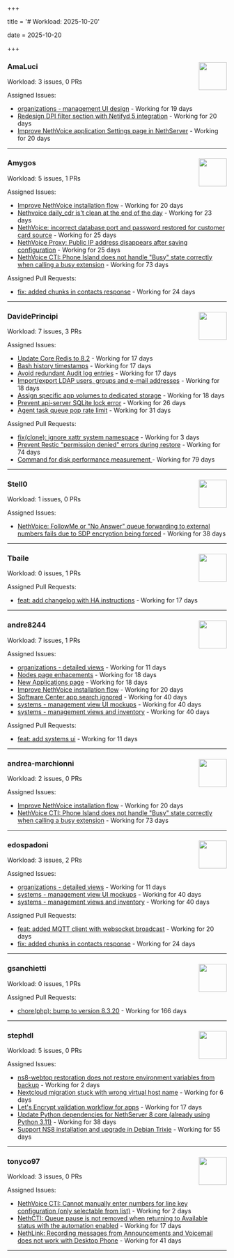 +++

title = '# Workload: 2025-10-20'

date = 2025-10-20

+++

### AmaLuci <img src='https://avatars.githubusercontent.com/u/166636295?v=4&s=64' width='64' height='64' style='float:right;' /> ###
Workload: 3 issues, 0 PRs


Assigned Issues:
- [organizations - management UI design](https://github.com/NethServer/my/issues/24) - Working for 19 days
- [Redesign DPI filter section with Netifyd 5 integration](https://github.com/NethServer/dev/issues/7662) - Working for 20 days
- [Improve NethVoice application Settings page in NethServer](https://github.com/NethServer/dev/issues/7660) - Working for 20 days
---

### Amygos <img src='https://avatars.githubusercontent.com/u/510232?v=4&s=64' width='64' height='64' style='float:right;' /> ###
Workload: 5 issues, 1 PRs


Assigned Issues:
- [Improve NethVoice installation flow](https://github.com/NethServer/dev/issues/7659) - Working for 20 days
- [Nethvoice daily_cdr is't clean at the end of the day](https://github.com/NethServer/dev/issues/7658) - Working for 23 days
- [NethVoice: incorrect database port and password restored for customer card source](https://github.com/NethServer/dev/issues/7654) - Working for 25 days
- [NethVoice Proxy: Public IP address disappears after saving configuration](https://github.com/NethServer/dev/issues/7653) - Working for 25 days
- [NethVoice CTI: Phone Island does not handle "Busy" state correctly when calling a busy extension](https://github.com/NethServer/dev/issues/7599) - Working for 73 days

Assigned Pull Requests:
- [fix: added chunks in contacts response](https://github.com/nethesis/ctiapp-authproxy/pull/14) - Working for 24 days
---

### DavidePrincipi <img src='https://avatars.githubusercontent.com/u/2920838?v=4&s=64' width='64' height='64' style='float:right;' /> ###
Workload: 7 issues, 3 PRs


Assigned Issues:
- [Update Core Redis to 8.2](https://github.com/NethServer/dev/issues/7676) - Working for 17 days
- [Bash history timestamps](https://github.com/NethServer/dev/issues/7674) - Working for 17 days
- [Avoid redundant Audit log entries](https://github.com/NethServer/dev/issues/7668) - Working for 17 days
- [Import/export LDAP users, groups and e-mail addresses](https://github.com/NethServer/dev/issues/7666) - Working for 18 days
- [Assign specific app volumes to dedicated storage](https://github.com/NethServer/dev/issues/7665) - Working for 18 days
- [Prevent api-server SQLite lock error](https://github.com/NethServer/dev/issues/7651) - Working for 26 days
- [Agent task queue pop rate limit](https://github.com/NethServer/dev/issues/7636) - Working for 31 days

Assigned Pull Requests:
- [fix(clone): ignore xattr system namespace](https://github.com/NethServer/ns8-core/pull/960) - Working for 3 days
- [Prevent Restic "permission denied" errors during restore](https://github.com/NethServer/ns8-core/pull/920) - Working for 74 days
- [Command for disk performance measurement ](https://github.com/NethServer/ns8-core/pull/915) - Working for 79 days
---

### Stell0 <img src='https://avatars.githubusercontent.com/u/4547897?v=4&s=64' width='64' height='64' style='float:right;' /> ###
Workload: 1 issues, 0 PRs


Assigned Issues:
- [NethVoice: FollowMe or "No Answer" queue forwarding to external numbers fails due to SDP encryption being forced](https://github.com/NethServer/dev/issues/7627) - Working for 38 days
---

### Tbaile <img src='https://avatars.githubusercontent.com/u/8052641?v=4&s=64' width='64' height='64' style='float:right;' /> ###
Workload: 0 issues, 1 PRs


Assigned Pull Requests:
- [feat: add changelog with HA instructions](https://github.com/NethServer/nethsecurity-docs/pull/209) - Working for 17 days
---

### andre8244 <img src='https://avatars.githubusercontent.com/u/4612169?v=4&s=64' width='64' height='64' style='float:right;' /> ###
Workload: 7 issues, 1 PRs


Assigned Issues:
- [organizations - detailed views](https://github.com/NethServer/my/issues/25) - Working for 11 days
- [Nodes page enhacements](https://github.com/NethServer/dev/issues/7664) - Working for 18 days
- [New Applications page](https://github.com/NethServer/dev/issues/7663) - Working for 18 days
- [Improve NethVoice installation flow](https://github.com/NethServer/dev/issues/7659) - Working for 20 days
- [Software Center app search ignored](https://github.com/NethServer/dev/issues/7620) - Working for 40 days
- [systems - management view UI mockups](https://github.com/NethServer/my/issues/23) - Working for 40 days
- [systems - management views and inventory](https://github.com/NethServer/my/issues/22) - Working for 40 days

Assigned Pull Requests:
- [feat: add systems ui](https://github.com/NethServer/my/pull/26) - Working for 11 days
---

### andrea-marchionni <img src='https://avatars.githubusercontent.com/u/6448460?v=4&s=64' width='64' height='64' style='float:right;' /> ###
Workload: 2 issues, 0 PRs


Assigned Issues:
- [Improve NethVoice installation flow](https://github.com/NethServer/dev/issues/7659) - Working for 20 days
- [NethVoice CTI: Phone Island does not handle "Busy" state correctly when calling a busy extension](https://github.com/NethServer/dev/issues/7599) - Working for 73 days
---

### edospadoni <img src='https://avatars.githubusercontent.com/u/6152486?v=4&s=64' width='64' height='64' style='float:right;' /> ###
Workload: 3 issues, 2 PRs


Assigned Issues:
- [organizations - detailed views](https://github.com/NethServer/my/issues/25) - Working for 11 days
- [systems - management view UI mockups](https://github.com/NethServer/my/issues/23) - Working for 40 days
- [systems - management views and inventory](https://github.com/NethServer/my/issues/22) - Working for 40 days

Assigned Pull Requests:
- [feat: added MQTT client with websocket broadcast](https://github.com/nethesis/ns8-nethvoice/pull/552) - Working for 20 days
- [fix: added chunks in contacts response](https://github.com/nethesis/ctiapp-authproxy/pull/14) - Working for 24 days
---

### gsanchietti <img src='https://avatars.githubusercontent.com/u/804596?v=4&s=64' width='64' height='64' style='float:right;' /> ###
Workload: 0 issues, 1 PRs


Assigned Pull Requests:
- [chore(php): bump to version 8.3.20](https://github.com/NethServer/ns8-webtop/pull/120) - Working for 166 days
---

### stephdl <img src='https://avatars.githubusercontent.com/u/3164851?v=4&s=64' width='64' height='64' style='float:right;' /> ###
Workload: 5 issues, 0 PRs


Assigned Issues:
- [ns8-webtop restoration does not restore environment variables from backup](https://github.com/NethServer/dev/issues/7684) - Working for 2 days
- [Nextcloud migration stuck with wrong virtual host name](https://github.com/NethServer/dev/issues/7681) - Working for 6 days
- [Let's Encrypt validation workflow for apps](https://github.com/NethServer/dev/issues/7669) - Working for 17 days
- [Update Python dependencies for NethServer 8 core (already using Python 3.11)](https://github.com/NethServer/dev/issues/7625) - Working for 38 days
- [Support NS8 installation and upgrade in Debian Trixie](https://github.com/NethServer/dev/issues/7608) - Working for 55 days
---

### tonyco97 <img src='https://avatars.githubusercontent.com/u/36625268?v=4&s=64' width='64' height='64' style='float:right;' /> ###
Workload: 3 issues, 0 PRs


Assigned Issues:
- [NethVoice CTI: Cannot manually enter numbers for line key configuration (only selectable from list)](https://github.com/NethServer/dev/issues/7683) - Working for 2 days
- [NethCTI: Queue pause is not removed when returning to Available status with the automation enabled](https://github.com/NethServer/dev/issues/7671) - Working for 17 days
- [NethLink: Recording messages from Announcements and Voicemail does not work with Desktop Phone](https://github.com/NethServer/dev/issues/7619) - Working for 41 days
---

